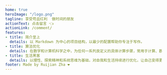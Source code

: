 ```yaml
---
home: true
heroImage: "/logo.png"
tagline: 享受苟且红利  做时间的朋友
actionText: 点击留言 👈
actionLink: /comment/
features:
- title: 简介至上
  details: 以 Markdown 为中心的项目结构，以最少的配置帮助你专注于写作。
- title: 算法优化
  details: 在数学和计算机科学之中，为任何一系列良定义的具体计算步骤，常用于计算、数据处理和自动推理。
- title: 生活黑客
  details: 以理性、探索精神和系统思维为基础，对自我和生活持续进行优化，让自己变得更加健康、自信和快乐，让生活变得更加充实和美好的人。
footer: Made by Ruijian Zha ❤️
---
```

